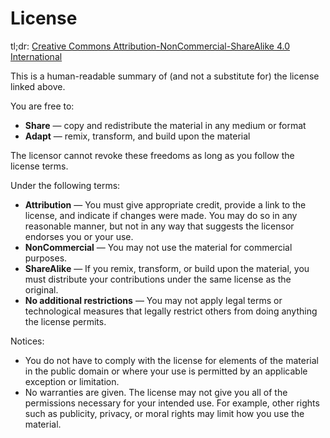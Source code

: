 # License

tl;dr: [Creative Commons Attribution-NonCommercial-ShareAlike 4.0 International](https://creativecommons.org/licenses/by-nc-sa/4.0/)

This is a human-readable summary of (and not a substitute for) the license linked above.

You are free to:

  * **Share** — copy and redistribute the material in any medium or format
  * **Adapt** — remix, transform, and build upon the material

The licensor cannot revoke these freedoms as long as you follow the license terms.

Under the following terms:

  * **Attribution** — You must give appropriate credit, provide a link to the license, and indicate if changes were made.
    You may do so in any reasonable manner, but not in any way that suggests the licensor endorses you or your use.
  * **NonCommercial** — You may not use the material for commercial purposes.
  * **ShareAlike** — If you remix, transform, or build upon the material, you must distribute your contributions under the same license as the original.
  * **No additional restrictions** — You may not apply legal terms or technological measures that legally restrict others from doing anything the license permits.

Notices:

  * You do not have to comply with the license for elements of the material in the public domain or where your use is permitted by an applicable exception or limitation.
  * No warranties are given. The license may not give you all of the permissions necessary for your intended use.
    For example, other rights such as publicity, privacy, or moral rights may limit how you use the material.
